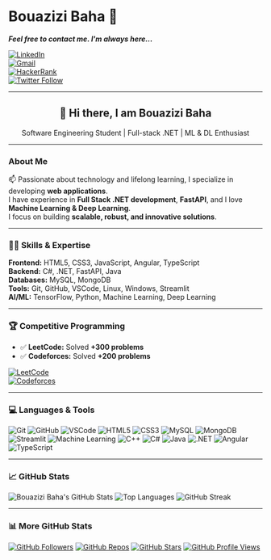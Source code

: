 # Bouazizi Baha 📝

***Feel free to contact me. I'm always here...***  

[![LinkedIn](https://img.shields.io/badge/LinkedIn-Bouazizi%20Baha-blue?logo=LinkedIn&logoColor=white&labelColor=black)](https://www.linkedin.com/in/baha-bouazizi-95b39524b)  
[![Gmail](https://img.shields.io/badge/Gmail-Baha.Bouazizi@isimg.tn-red?logo=Gmail&logoColor=white&labelColor=black)](mailto:Baha.Bouazizi@isimg.tn)  
[![HackerRank](https://img.shields.io/badge/HackerRank-BouaziziBaha-brightgreen?logo=HackerRank&logoColor=white&labelColor=black)](https://www.hackerrank.com/profile/CPCISIMG_II)  
[![Twitter Follow](https://img.shields.io/twitter/follow/BouaziziBaha?label=Follow&style=social)](https://twitter.com/BouaziziBaha)

---

<h2 align="center">👋 Hi there, I am Bouazizi Baha</h2>
<p align="center">Software Engineering Student | Full-stack .NET | ML & DL Enthusiast</p>

---

### About Me
📫 Passionate about technology and lifelong learning, I specialize in developing **web applications**.  
I have experience in **Full Stack .NET development**, **FastAPI**, and I love **Machine Learning & Deep Learning**.  
I focus on building **scalable, robust, and innovative solutions**.

---

### 🧑‍💻 Skills & Expertise
**Frontend:** HTML5, CSS3, JavaScript, Angular, TypeScript  
**Backend:** C#, .NET, FastAPI, Java  
**Databases:** MySQL, MongoDB  
**Tools:** Git, GitHub, VSCode, Linux, Windows, Streamlit  
**AI/ML:** TensorFlow, Python, Machine Learning, Deep Learning  

---

### 🏆 Competitive Programming
- ✅ **LeetCode:** Solved **+300 problems**  
- ✅ **Codeforces:** Solved **+200 problems**  

[![LeetCode](https://img.shields.io/badge/LeetCode-BouaziziBaha-orange?logo=leetcode&logoColor=white&labelColor=black)](https://leetcode.com/BouaziziBaha/)  
[![Codeforces](https://img.shields.io/badge/Codeforces-BouaziziBaha-blue?logo=codeforces&logoColor=white&labelColor=black)](https://codeforces.com/profile/BouaziziBaha)

---

### 💻 Languages & Tools
![Git](https://img.shields.io/badge/-Git-000000?style=for-the-badge&logo=git&logoColor=F05032)
![GitHub](https://img.shields.io/badge/-GitHub-000000?style=for-the-badge&logo=github&logoColor=ffffff)
![VSCode](https://img.shields.io/badge/-VSCode-000000?style=for-the-badge&logo=visual-studio-code&logoColor=007ACC)
![HTML5](https://img.shields.io/badge/-HTML5-000000?style=for-the-badge&logo=html5&logoColor=E34F26)
![CSS3](https://img.shields.io/badge/-CSS3-000000?style=for-the-badge&logo=css3&logoColor=1572B6)
![MySQL](https://img.shields.io/badge/-MySQL-000000?style=for-the-badge&logo=mysql&logoColor=4479A1)
![MongoDB](https://img.shields.io/badge/-MongoDB-000000?style=for-the-badge&logo=mongodb&logoColor=47A248)
![Streamlit](https://img.shields.io/badge/-Streamlit-000000?style=for-the-badge&logo=streamlit&logoColor=FF4B4B)
![Machine Learning](https://img.shields.io/badge/-Machine_Learning-000000?style=for-the-badge&logo=tensorflow&logoColor=FF6F00)
![C++](https://img.shields.io/badge/-C++-00599C?style=for-the-badge&logo=c%2B%2B&logoColor=ffffff)
![C#](https://img.shields.io/badge/-C%23-239120?style=for-the-badge&logo=c-sharp&logoColor=ffffff)
![Java](https://img.shields.io/badge/-Java-ED8B00?style=for-the-badge&logo=openjdk&logoColor=ffffff)
![.NET](https://img.shields.io/badge/-.NET-5C2D91?style=for-the-badge&logo=.net&logoColor=ffffff)
![Angular](https://img.shields.io/badge/-Angular-DD1B16?style=for-the-badge&logo=angular&logoColor=ffffff)
![TypeScript](https://img.shields.io/badge/-TypeScript-3178C6?style=for-the-badge&logo=typescript&logoColor=ffffff)

---

### 📈 GitHub Stats
![Bouazizi Baha's GitHub Stats](https://github-readme-stats.vercel.app/api?username=Baha-Bouazizi&show_icons=true&count_private=true&theme=radical)
![Top Languages](https://github-readme-stats.vercel.app/api/top-langs/?username=Baha-Bouazizi&layout=compact&theme=radical)
![GitHub Streak](https://github-readme-streak-stats.herokuapp.com/?user=Baha-Bouazizi&theme=radical&hide_border=true)

---

### 📊 More GitHub Stats
[![GitHub Followers](https://img.shields.io/github/followers/Baha-Bouazizi?label=Followers&style=social)](https://github.com/Baha-Bouazizi)
[![GitHub Repos](https://img.shields.io/github/repo-size/Baha-Bouazizi?style=flat&color=blue)](https://github.com/Baha-Bouazizi)
[![GitHub Stars](https://img.shields.io/github/stars/Baha-Bouazizi?style=flat&color=yellow)](https://github.com/Baha-Bouazizi/stargazers)
[![GitHub Profile Views](https://komarev.com/ghpvc/?username=Baha-Bouazizi&color=blue)](https://github.com/Baha-Bouazizi)
